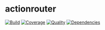 # actionrouter

[![Build](https://travis-ci.org/jaredhanson/node-actionrouter.png)](https://travis-ci.org/jaredhanson/node-actionrouter)
[![Coverage](https://coveralls.io/repos/jaredhanson/node-actionrouter/badge.png)](https://coveralls.io/r/jaredhanson/node-actionrouter)
[![Quality](https://codeclimate.com/github/jaredhanson/node-actionrouter.png)](https://codeclimate.com/github/jaredhanson/node-actionrouter)
[![Dependencies](https://david-dm.org/jaredhanson/node-actionrouter.png)](https://david-dm.org/jaredhanson/node-actionrouter)
